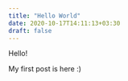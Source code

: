 ```yaml
---
title: "Hello World"
date: 2020-10-17T14:11:13+03:30
draft: false
---
```

Hello!

My first post is here :)

